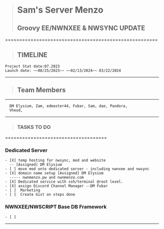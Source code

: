 > # Sam's Server Menzo
> ## Groovy EE/NWNXEE & NWSYNC UPDATE 
======================================================

> ## TIMELINE
    Project Stat date:07.2023
    Launch date: ~~08/25/2023~~ ~~02/13/2024~~ 03/22/2024



--------------------------------------------------------
> ## Team Members
------------------------------------------------------
      DM Elysium, Zam, edmaster44, Fubar, Sam, dae, Pandora, 
      Vheod, 
-----------------------------------------------------


> ### TASKS TO DO
====================================
### Dedicated Server 
    - [X] temp hosting for nwsync, mod and website
      -- [Assigned] DM Elysium
    - [ ] move mod onto dedicated server - including nwnxee and nwsync
    - [X] domain name setup [Assigned] DM Elysium
      ----- nwnmenzo.pw and nwnmenzo.com
    - [X] Dedicated service with ssh/terminal @root level.
    - [X] assign Discord Channel Manager --DM Fubar
    - [ ]  Marketing
    - [ ]  Create Gist on steps done

  ### NWNXEE/NWSCRIPT Base DB Framework
    - [ ]  




 --- 

